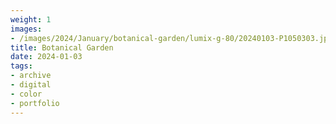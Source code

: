 ```yaml
---
weight: 1
images:
- /images/2024/January/botanical-garden/lumix-g-80/20240103-P1050303.jpg
title: Botanical Garden
date: 2024-01-03
tags:
- archive
- digital
- color
- portfolio
---
```

